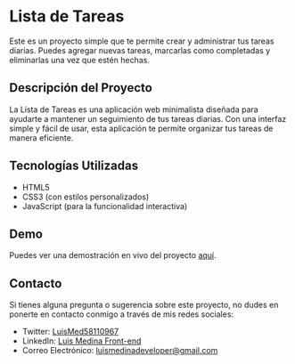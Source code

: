# Lista de Tareas

Este es un proyecto simple que te permite crear y administrar tus tareas diarias. Puedes agregar nuevas tareas, marcarlas como completadas y eliminarlas una vez que estén hechas.

## Descripción del Proyecto

La Lista de Tareas es una aplicación web minimalista diseñada para ayudarte a mantener un seguimiento de tus tareas diarias. Con una interfaz simple y fácil de usar, esta aplicación te permite organizar tus tareas de manera eficiente.

## Tecnologías Utilizadas

- HTML5
- CSS3 (con estilos personalizados)
- JavaScript (para la funcionalidad interactiva)

## Demo

Puedes ver una demostración en vivo del proyecto [aquí](https://listadetareasv1.netlify.app).

## Contacto

Si tienes alguna pregunta o sugerencia sobre este proyecto, no dudes en ponerte en contacto conmigo a través de mis redes sociales:

- Twitter: [LuisMed58110967](https://x.com/LuisMed58110967)
- LinkedIn: [Luis Medina Front-end](www.linkedin.com/in/luis-medina-front-end-developer)
- Correo Electrónico: luismedinadeveloper@gmail.com

